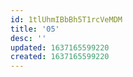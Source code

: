 ```yaml
---
id: 1tlUhmIBbBh5T1rcVeMDM
title: '05'
desc: ''
updated: 1637165599220
created: 1637165599220
---
```



